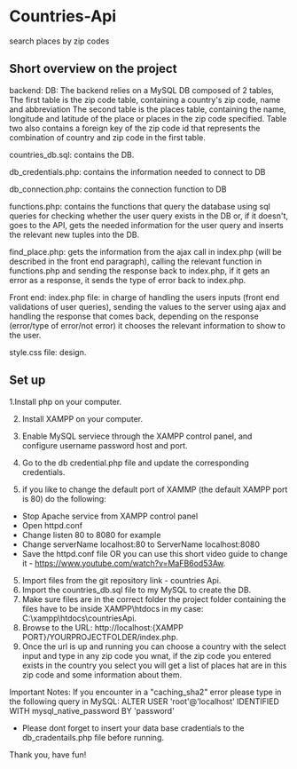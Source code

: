# Countries-Api
search places by zip codes 

## Short overview on the project

backend:
DB: The backend relies on a MySQL DB composed of 2 tables,
The first table is the zip code table, containing a country's zip code, name and abbreviation
The second table is the places table, containing the name, longitude and latitude of the place or places in the zip code specified.
Table two also contains a foreign key of the zip code id that represents the combination of country and zip code in the first table.

countries_db.sql: contains the DB.

db_credentials.php: contains the information needed to connect to DB

db_connection.php: contains the connection function to DB

functions.php: contains the functions that query the database using sql queries for checking whether the user query exists in the DB or, if it doesn't, goes to the API, gets the needed information for the user query and inserts the relevant new tuples into the DB.

find_place.php: gets the information from the ajax call in index.php (will be described in the front end paragraph), calling the relevant function in functions.php and sending the response back to index.php, if it gets an error as a response, it sends the type of error back to index.php.

Front end:
index.php file: in charge of handling the users inputs (front end validations of user queries), sending the values to the server using ajax and handling the response that comes back, depending on the response (error/type of error/not error) it chooses the relevant information to show to the user.

style.css file: design.

## Set up

1.Install php on your computer.

2. Install XAMPP on your computer.

3. Enable MySQL serviece through the XAMPP control panel, and configure username password host and port.
4. Go to the db credential.php file and update the corresponding credentials.
5. if you like to change the default port of XAMMP (the default XAMPP port is 80) do the following:
- Stop Apache service from XAMPP control panel
- Open httpd.conf
- Change listen 80 to 8080 for example
- Change serverName localhost:80 to ServerName localhost:8080 
- Save the httpd.conf file
 OR you can use this short video guide to change it - https://www.youtube.com/watch?v=MaFB6od53Aw.
5. Import files from the git repository link - countries Api.
6. Import the countries_db.sql file to my MySQL to create the DB.
7. Make sure files are in the correct folder the project folder containing the files have to be inside XAMPP\htdocs in my case: C:\xampp\htdocs\countriesApi.
8. Browse to the URL: http://localhost:{XAMPP PORT}/YOURPROJECTFOLDER/index.php.
9. Once the url is up and running you can choose a country with the select input and type in any zip code you wnat, if the zip code you entered exists in the country you select you will get a list of places hat are in this zip code and some information about them.

Important Notes: 
If you encounter in a "caching_sha2" error please type in the following query in MySQL: ALTER USER 'root'@'localhost' IDENTIFIED WITH mysql_native_password BY 'password' 
-  Please dont forget to insert your data base cradentials to the db_cradentails.php file before running.


Thank you,
have fun!
